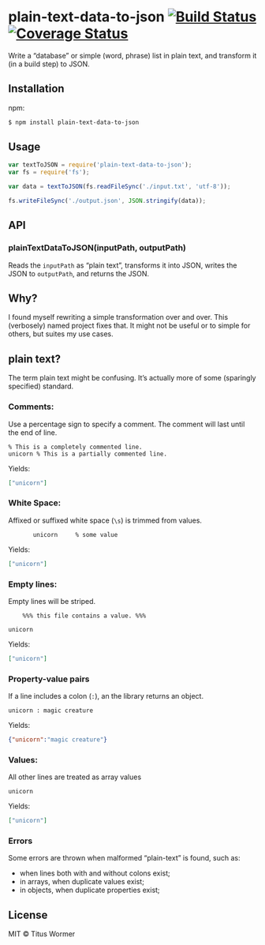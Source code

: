 # plain-text-data-to-json [![Build Status](https://travis-ci.org/wooorm/plain-text-data-to-json.svg?branch=master)](https://travis-ci.org/wooorm/plain-text-data-to-json) [![Coverage Status](https://img.shields.io/coveralls/wooorm/plain-text-data-to-json.svg)](https://coveralls.io/r/wooorm/plain-text-data-to-json?branch=master)

Write a “database” or simple (word, phrase) list in plain text, and transform it (in a build step) to JSON.

## Installation

npm:
```sh
$ npm install plain-text-data-to-json
```

## Usage

```js
var textToJSON = require('plain-text-data-to-json');
var fs = require('fs');

var data = textToJSON(fs.readFileSync('./input.txt', 'utf-8'));

fs.writeFileSync('./output.json', JSON.stringify(data));
```

## API

### plainTextDataToJSON(inputPath, outputPath)

Reads the `inputPath` as “plain text”, transforms it into JSON, writes the JSON to `outputPath`, and returns the JSON.

## Why?

I found myself rewriting a simple transformation over and over. This (verbosely) named project fixes that. It might not be useful or to simple for others, but suites my use cases.

## plain text?

The term plain text might be confusing. It’s actually more of some (sparingly specified) standard.

### Comments:

Use a percentage sign to specify a comment. The comment will last until the end of line.

```
% This is a completely commented line.
unicorn % This is a partially commented line.
```

Yields:

```json
["unicorn"]
```

### White Space:

Affixed or suffixed white space (`\s`) is trimmed from values.

```
       unicorn     % some value
```

Yields:

```json
["unicorn"]
```

### Empty lines:

Empty lines will be striped.

```
    %%% this file contains a value. %%%    

unicorn
```

Yields:

```json
["unicorn"]
```

### Property-value pairs

If a line includes a colon (`:`), an the library returns an object.

```
unicorn : magic creature
```

Yields:

```json
{"unicorn":"magic creature"}
```

### Values:

All other lines are treated as array values

```
unicorn
```

Yields:

```json
["unicorn"]
```

### Errors

Some errors are thrown when malformed “plain-text” is found, such as:
- when lines both with and without colons exist;
- in arrays, when duplicate values exist;
- in objects, when duplicate properties exist;

## License

MIT © Titus Wormer

